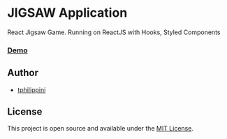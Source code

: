 # JIGSAW Application

React Jigsaw Game.
Running on ReactJS with Hooks, Styled Components

### [Demo](https://tphilippini.github.io/jigsaw/)

## Author

- [tphilippini](https://www.tphilippini.fr)

## License

This project is open source and available under the [MIT License](LICENSE).
